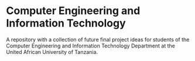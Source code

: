 # Computer Engineering and Information Technology
A repository with a collection of future final project ideas for students of the Computer Engineering and Information Technology Department at the United African University of Tanzania.
